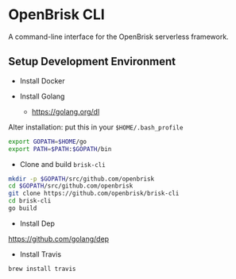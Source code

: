 # OpenBrisk CLI
A command-line interface for the OpenBrisk serverless framework.

## Setup Development Environment

- Install Docker

- Install Golang
  - https://golang.org/dl

Alter installation: put this in your `$HOME/.bash_profile`

```bash
export GOPATH=$HOME/go
export PATH=$PATH:$GOPATH/bin
```

- Clone and build `brisk-cli`

```bash
mkdir -p $GOPATH/src/github.com/openbrisk
cd $GOPATH/src/github.com/openbrisk
git clone https://github.com/openbrisk/brisk-cli
cd brisk-cli
go build
```
- Install Dep

https://github.com/golang/dep

- Install Travis

`brew install travis`
